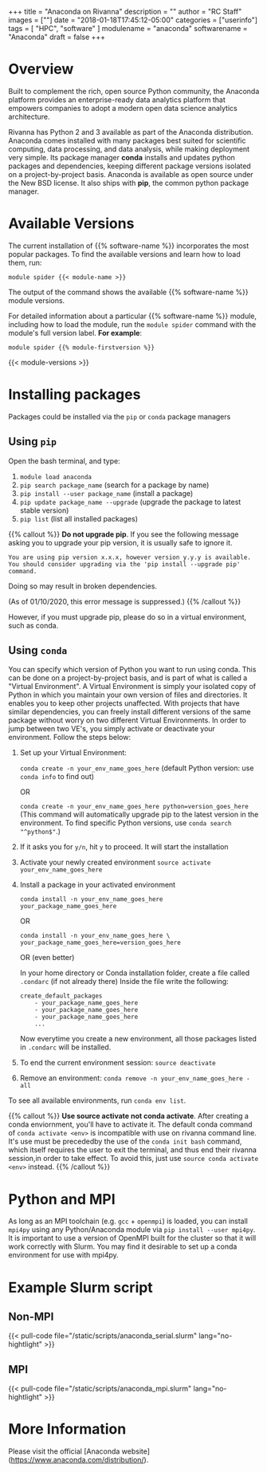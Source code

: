 +++
title = "Anaconda on Rivanna"
description = ""
author = "RC Staff"
images = [""]
date = "2018-01-18T17:45:12-05:00"
categories = ["userinfo"]
tags = [
    "HPC",
    "software"
]
modulename = "anaconda"
softwarename = "Anaconda"
draft = false
+++

# Overview
Built to complement the rich, open source Python community, the Anaconda platform provides an
enterprise-ready data analytics platform that empowers companies to adopt a modern open data science
analytics architecture.

Rivanna has Python 2 and 3 available as part of the Anaconda 
distribution. Anaconda comes installed with many packages best suited 
for scientific computing, data processing, and data analysis, while making deployment
very simple. Its package manager **conda** installs and updates python packages and 
dependencies, keeping different package versions isolated on a project-by-project basis.
Anaconda is available as open source under the New BSD license. It also ships 
with **pip**, the common python package manager. 

# Available Versions
The current installation of {{% software-name %}} incorporates the most popular packages. To find the available versions and learn how to load them, run:

```
module spider {{< module-name >}}
```

The output of the command shows the available {{% software-name %}} module versions.

For detailed information about a particular {{% software-name %}} module, including how to load the module, run the `module spider` command with the module's full version label. __For example__:
```
module spider {{% module-firstversion %}}
```

{{< module-versions >}}

# Installing packages 

Packages could be installed via the `pip` or `conda` package managers

## Using `pip`

Open the bash terminal, and type:

1. `module load anaconda`
1. `pip search package_name` (search for a package by name)
1. `pip install --user package_name` (install a package)
1. `pip update package_name --upgrade` (upgrade the package to latest stable version)
1. `pip list` (list all installed packages)

{{% callout %}}
**Do not upgrade pip**. If you see the following message asking you to upgrade your pip version, it is usually safe to ignore it.
```
You are using pip version x.x.x, however version y.y.y is available.
You should consider upgrading via the 'pip install --upgrade pip' command.
```
Doing so may result in broken dependencies.

(As of 01/10/2020, this error message is suppressed.)
{{% /callout %}}

However, if you must upgrade pip, please do so in a virtual environment, such as conda.

## Using `conda`

You can specify which version of Python you want to run using conda. This can be done 
on a project-by-project basis, and is part of what is called a "Virtual Environment". 
A Virtual Environment is simply your isolated copy of Python in which you maintain your
own version of files and directories. It enables you to keep other projects unaffected.
With projects that have similar dependencies, you can freely install different versions
of the same package without worry on two different Virtual Environments. In order to jump
between two VE's, you simply activate or deactivate your environment. Follow the steps below:

1.  Set up your Virtual Environment:

	`conda create -n your_env_name_goes_here` (default Python version: use `conda info` to find out)

	OR 

	`conda create -n your_env_name_goes_here python=version_goes_here` (This command will automatically upgrade pip to the latest version in the environment. To find specific Python versions, use `conda search "^python$"`.)

1. If it asks you for `y/n`, hit `y` to proceed. It will start the installation
1. Activate your newly created environment `source activate your_env_name_goes_here`
1. Install a package in your activated environment

	`conda install -n your_env_name_goes_here your_package_name_goes_here`

	OR 

	`conda install -n your_env_name_goes_here \ your_package_name_goes_here=version_goes_here`

	OR (even better)

	In your home directory or Conda installation folder, create a file called `.condarc` (if not already there)
	Inside the file write the following:
	```
	create_default_packages
		- your_package_name_goes_here
		- your_package_name_goes_here
		- your_package_name_goes_here
		...
	```
	Now everytime you create a new environment, all those packages listed in `.condarc` will be installed.
1. To end the current environment session:
	`source deactivate`
1. Remove an environment:
    `conda remove -n your_env_name_goes_here -all`

To see all available environments, run `conda env list`.

{{% callout %}}
**Use source activate not conda activate**. After creating a conda enviornment, you'll have to activate it.
The default conda command of `conda activate <env>` is incompatible with use on rivanna command line.
 It's use must be precededby the use of the `conda init bash` command, which itself requires the
 user to exit the terminal, and thus end their rivanna session,in order to take effect.
 To avoid this, just use `source conda activate <env>` instead.
{{% /callout %}}

# Python and MPI

As long as an MPI toolchain (e.g. `gcc` + `openmpi`) is loaded, you can install `mpi4py` using any Python/Anaconda module via `pip install --user mpi4py`. It is important to use a version of OpenMPI built for the cluster so that it will work correctly with Slurm.  You may find it desirable to set up a conda environment for use with mpi4py.

# Example Slurm script
## Non-MPI

{{< pull-code file="/static/scripts/anaconda_serial.slurm" lang="no-hightlight" >}}

## MPI

{{< pull-code file="/static/scripts/anaconda_mpi.slurm" lang="no-hightlight" >}}

# More Information
Please visit the official [Anaconda website] (https://www.anaconda.com/distribution/).
